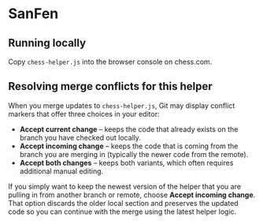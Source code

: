 # SanFen

## Running locally

Copy `chess-helper.js` into the browser console on chess.com.

## Resolving merge conflicts for this helper

When you merge updates to `chess-helper.js`, Git may display conflict markers that offer three choices in your editor:

* **Accept current change** – keeps the code that already exists on the branch you have checked out locally.
* **Accept incoming change** – keeps the code that is coming from the branch you are merging in (typically the newer code from the remote).
* **Accept both changes** – keeps both variants, which often requires additional manual editing.

If you simply want to keep the newest version of the helper that you are pulling in from another branch or remote, choose **Accept incoming change**. That option discards the older local section and preserves the updated code so you can continue with the merge using the latest helper logic.
